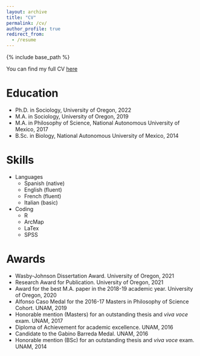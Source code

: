 ```yaml
---
layout: archive
title: "CV"
permalink: /cv/
author_profile: true
redirect_from:
  - /resume
---
```


{% include base_path %}

You can find my full CV [here](http://mauriciobetan.github.io/files/MB_CV_sept2022.pdf)

Education
======
* Ph.D. in Sociology, University of Oregon, 2022
* M.A. in Sociology, University of Oregon, 2019
* M.A. in Philosophy of Science, National Autonomous University of Mexico, 2017
* B.Sc. in Biology, National Autonomous University of Mexico, 2014
 
Skills
======
* Languages
  * Spanish (native)
  * English (fluent)
  * French (fluent)
  * Italian (basic)
* Coding
  * R
  * ArcMap
  * LaTex
  * SPSS

Awards
======
* Wasby-Johnson Dissertation Award. University of Oregon, 2021
* Research Award for Publication. University of Oregon, 2021
* Award for the best M.A. paper in the 2018-19 academic year. University of Oregon, 2020
* Alfonso Caso Medal for the 2016-17 Masters in Philosophy of Science Cohort. UNAM, 2019
* Honorable mention (Masters) for an outstanding thesis and _viva voce_ exam. UNAM, 2017
* Diploma of Achievement for academic excellence. UNAM, 2016
* Candidate to the Gabino Barreda Medal. UNAM, 2016
* Honorable mention (BSc) for an outstanding thesis and _viva voce_ exam. UNAM, 2014

